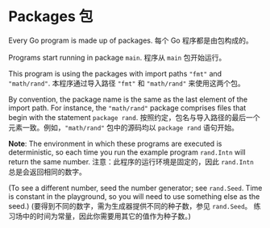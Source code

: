 

Packages 包
======

Every Go program is made up of packages.
每个 Go 程序都是由包构成的。

Programs start running in package `main`.
程序从 `main` 包开始运行。

This program is using the packages with import paths `"fmt"` and `"math/rand"`.
本程序通过导入路径 `"fmt"` 和 `"math/rand"` 来使用这两个包。

By convention, the package name is the same as the last element of the import path. 
For instance, the `"math/rand"` package comprises files that begin with the statement `package rand`.
按照约定，包名与导入路径的最后一个元素一致。例如，`"math/rand"` 包中的源码均以 `package rand` 语句开始。

**Note**: The environment in which these programs are executed is deterministic, 
so each time you run the example program `rand.Intn` will return the same number.
注意：此程序的运行环境是固定的，因此 `rand.Intn` 总是会返回相同的数字。

(To see a different number, seed the number generator; see `rand.Seed`. 
Time is constant in the playground, so you will need to use something else as the seed.)
(要得到不同的数字，需为生成器提供不同的种子数，参见 `rand.Seed`。
练习场中的时间为常量，因此你需要用其它的值作为种子数。)

